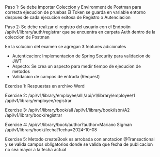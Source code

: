 Paso 1: 
	Se debe importar Coleccion y Environment de Postman para correcta ejecucion de pruebas
	El Token se guarda en variable entorno despues de cada ejecucion exitosa de Registro o Autenciacion

Paso 2:
	Se debe realizar el registro del usuario con el Endpoitn /api/v1/library/auth/registrar que se encuentra en carpeta
	Auth dentro de la coleccion de Postman
	
En la solucion del examen se agregan 3 features adicionales
- Autenticacion: Implementacion de Spring Security para validacion de JWT
- Aspecto: Se crea un aspecto para medir tiempo de ejecucion de metodos
- Validacion de campos de entrada (Request)

Exercise 1: Respuestas en archivo Word

Exercise 2:
/api/v1/library/employee/all
/api/v1/library/employee/1
/api/v1/library/employee/registrar

Exercise 3:
/api/v1/library/book/all
/api/v1/library/book/isbn/A2
/api/v1/library/book/registrar

Exercise 4:
/api/v1/library/book/author?author=Mariano Sigman
/api/v1/library/book/fecha?fecha=2024-10-08

Exercise 5:
Metodo createBook es arrobada con anotacion @Transactional y se valida campos obligatorios donde se valida que fecha de publicacion 
no sea mayor a la fecha actual